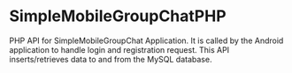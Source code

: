 # SimpleMobileGroupChatPHP
PHP API for SimpleMobileGroupChat Application.
It is called by the Android application to handle login and registration request.
This API inserts/retrieves data to and from the MySQL database.
